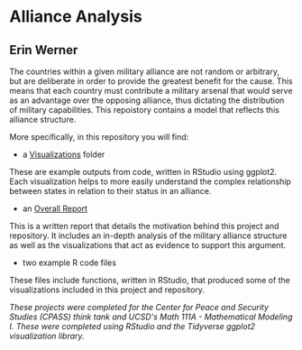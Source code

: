 # Alliance Analysis

## Erin Werner

The countries within a given military alliance are not random or arbitrary, but are deliberate in order to provide the greatest benefit for the cause. This means that each country must contribute a military arsenal that would serve as an advantage over the opposing alliance, thus dictating the distribution of military capabilities. This repoistory contains a model that reflects this alliance structure.

More specifically, in this repository you will find:

* a [Visualizations](https://github.com/etwernerMIDS/Data_Analysis/tree/master/Projects/Alliance_Analysis/Visualizations) folder

These are example outputs from code, written in RStudio using ggplot2. Each visualization helps to more easily understand the complex relationship between states in relation to their status in an alliance. 

* an [Overall Report](https://github.com/etwernerMIDS/Data_Analysis/blob/master/Projects/Alliance_Analysis/Math_111A_Final_Report_Erin_W.pdf)

This is a written report that details the motivation behind this project and repository. It includes an in-depth analysis of the military alliance structure as well as the visualizations that act as evidence to support this argument.

* two example R code files

These files include functions, written in RStudio, that produced some of the visualizations included in this project and repository.

*These projects were completed for the Center for Peace and Security Studies (CPASS) think tank and UCSD's Math 111A - Mathematical Modeling I. These were completed using RStudio and the Tidyverse ggplot2 visualization library.*
